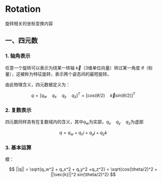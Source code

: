 # Rotation
旋转相关的坐标变换内容

## 一、四元数

### 1. 轴角表示

任意一个旋转可以表示为绕某一转轴 $`\vec{k}`$（3维单位向量）转过某一角度 $`\theta`$（标量），这被称为特征旋转，表示两个姿态间的最短旋转。

由此物理含义，四元数被定义为：

$$
q = [q_w \quad q_x \quad q_y \quad q_z]^T = [cos(\theta/2) \quad \vec{k} sin(\theta/2)]^T
$$

### 2. 复数表示

四元数同样具有在复数域内的含义，其中$`q_w`$为实部，$`q_x \quad q_y \quad q_z`$为虚部

$$
q = q_w + q_x i + q_y j + q_z k
$$

### 3. 基本运算

模：

$$
||q|| = \sqrt{q_w^2 + q_x^2 + q_y^2 +q_z^2} = \sqrt{cos(\theta/2)^2 + ||\vec{k}||^2 sin(\theta/2)^2}
$$


